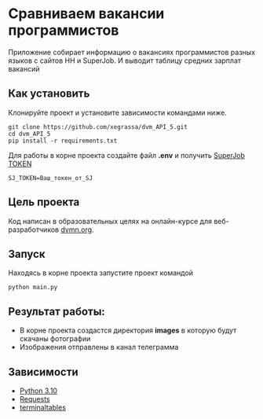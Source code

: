 # Сравниваем вакансии программистов

Приложение собирает информацию о вакансиях программистов разных языков с сайтов HH и SuperJob. И выводит таблицу средних зарплат вакансий 

## Как установить

Клонируйте проект и установите зависимости командами ниже.

```
git clone https://github.com/xegrassa/dvm_API_5.git
cd dvm_API_5
pip install -r requirements.txt
```

Для работы в корне проекта создайте файл **.env** и получить [SuperJob TOKEN](https://api.superjob.ru/)
```
SJ_TOKEN=Ваш_токен_от_SJ
```

## Цель проекта

Код написан в образовательных целях на онлайн-курсе для веб-разработчиков [dvmn.org](https://dvmn.org/).

## Запуск

Находясь в корне проекта запустите проект командой
```
python main.py
```

## Результат работы:
- В корне проекта создастся директория **images** в которую будут скачаны фотографии 
- Изображения отправлены в канал телеграмма

## Зависимости

* [Python 3.10](https://www.python.org/)
* [Requests](https://docs.python-requests.org/en/latest/)
* [terminaltables](https://github.com/matthewdeanmartin/terminaltables)